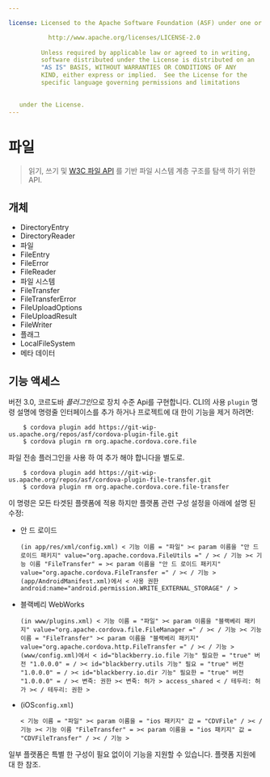 ```yaml
---

license: Licensed to the Apache Software Foundation (ASF) under one or more contributor license agreements. See the NOTICE file distributed with this work for additional information regarding copyright ownership. The ASF licenses this file to you under the Apache License, Version 2.0 (the "License"); you may not use this file except in compliance with the License. You may obtain a copy of the License at

           http://www.apache.org/licenses/LICENSE-2.0
    
         Unless required by applicable law or agreed to in writing,
         software distributed under the License is distributed on an
         "AS IS" BASIS, WITHOUT WARRANTIES OR CONDITIONS OF ANY
         KIND, either express or implied.  See the License for the
         specific language governing permissions and limitations
    

   under the License.
---
```


# 파일

> 읽기, 쓰기 및 [W3C 파일 API][1] 를 기반 파일 시스템 계층 구조를 탐색 하기 위한 API.

 [1]: http://www.w3.org/TR/FileAPI

## 개체

*   DirectoryEntry
*   DirectoryReader
*   파일
*   FileEntry
*   FileError
*   FileReader
*   파일 시스템
*   FileTransfer
*   FileTransferError
*   FileUploadOptions
*   FileUploadResult
*   FileWriter
*   플래그
*   LocalFileSystem
*   메타 데이터

## 기능 액세스

버전 3.0, 코르도바 *플러그인*으로 장치 수준 Api를 구현합니다. CLI의 사용 `plugin` 명령 설명에 명령줄 인터페이스를 추가 하거나 프로젝트에 대 한이 기능을 제거 하려면:

        $ cordova plugin add https://git-wip-us.apache.org/repos/asf/cordova-plugin-file.git
        $ cordova plugin rm org.apache.cordova.core.file
    

파일 전송 플러그인을 사용 하 여 추가 해야 합니다을 별도로.

        $ cordova plugin add https://git-wip-us.apache.org/repos/asf/cordova-plugin-file-transfer.git
        $ cordova plugin rm org.apache.cordova.core.file-transfer
    

이 명령은 모든 타겟된 플랫폼에 적용 하지만 플랫폼 관련 구성 설정을 아래에 설명 된 수정:

*   안 드 로이드
    
        (in app/res/xml/config.xml) < 기능 이름 = "파일" >< param 이름을 "안 드 로이드 패키지" value="org.apache.cordova.FileUtils =" / >< / 기능 >< 기능 이름 "FileTransfer" = >< param 이름을 "안 드 로이드 패키지" value="org.apache.cordova.FileTransfer =" / >< / 기능 > (app/AndroidManifest.xml)에서 < 사용 권한 android:name="android.permission.WRITE_EXTERNAL_STORAGE" / >
        

*   블랙베리 WebWorks
    
        (in www/plugins.xml) < 기능 이름 = "파일" >< param 이름을 "블랙베리 패키지" value="org.apache.cordova.file.FileManager =" / >< / 기능 >< 기능 이름 = "FileTransfer" >< param 이름을 "블랙베리 패키지" value="org.apache.cordova.http.FileTransfer =" / >< / 기능 > (www/config.xml)에서 < id="blackberry.io.file 기능" 필요한 = "true" 버전 "1.0.0.0" = / >< id="blackberry.utils 기능" 필요 = "true" 버전 "1.0.0.0" = / >< id="blackberry.io.dir 기능" 필요한 = "true" 버전 "1.0.0.0" = / >< 변죽: 권한 >< 변죽: 허가 > access_shared < / 테두리: 허가 >< / 테두리: 권한 >
        

*   (iOS`config.xml`)
    
        < 기능 이름 = "파일" >< param 이름을 = "ios 패키지" 값 = "CDVFile" / >< / 기능 >< 기능 이름 "FileTransfer" = >< param 이름을 = "ios 패키지" 값 = "CDVFileTransfer" / >< / 기능 >
        

일부 플랫폼은 특별 한 구성이 필요 없이이 기능을 지원할 수 있습니다. 플랫폼 지원에 대 한 참조.